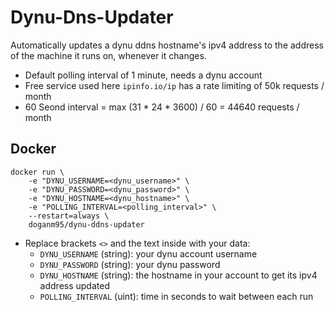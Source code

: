 # Dynu-Dns-Updater
Automatically updates a dynu ddns hostname's ipv4 address to the address of the machine it runs on, whenever it changes. 
- Default polling interval of 1 minute, needs a dynu account
- Free service used here `ipinfo.io/ip` has a rate limiting of 50k requests / month
- 60 Seond interval = max (31 * 24 * 3600) / 60 = 44640 requests / month

## Docker 

```shell
docker run \
    -e "DYNU_USERNAME=<dynu_username>" \
    -e "DYNU_PASSWORD=<dynu_password>" \
    -e "DYNU_HOSTNAME=<dynu_hostname>" \
    -e "POLLING_INTERVAL=<polling_interval>" \
    --restart=always \
    doganm95/dynu-ddns-updater
```

- Replace brackets `<>` and the text inside with your data:
  - `DYNU_USERNAME` (string): your dynu account username
  - `DYNU_PASSWORD` (string): your dynu password
  - `DYNU_HOSTNAME` (string): the hostname in your account to get its ipv4 address updated
  - `POLLING_INTERVAL` (uint): time in seconds to wait between each run
